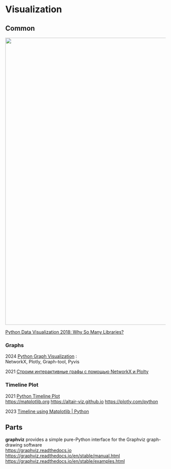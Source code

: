 # Visualization
## Common
<img src="https://github.com/ivgnk/Math-on-Python/blob/master/Visualization/2020_Python%20visualisation%20libraries.png" width=900>

[Python Data Visualization 2018: Why So Many Libraries?](https://au.pinterest.com/pin/793126184360739265/)

### Graphs                          
2024 [Python Graph Visualization](https://blog.tomsawyer.com/python-graph-visualization) :                      
NetworkX, Plotly, Graph-tool, Pyvis        

2021 [Строим интерактивные графы с помощью NetworkX и Plolty](https://newtechaudit.ru/stroim-interaktivnye-grafy-s-pomoshhyu-networkx-i-plolty/)                     


### Timeline Plot                            
2021 [Python Timeline Plot](https://deparkes.co.uk/2021/09/05/python-timeline-plot/)                 
https://matplotlib.org   https://altair-viz.github.io     https://plotly.com/python       

2023 [Timeline using Matplotlib | Python](https://coderzcolumn.com/tutorials/data-science/timeline-using-matplotlib)         

## Parts                
**graphviz** provides a simple pure-Python interface for the Graphviz graph-drawing software                        
https://graphviz.readthedocs.io                      
https://graphviz.readthedocs.io/en/stable/manual.html                 
https://graphviz.readthedocs.io/en/stable/examples.html                               

